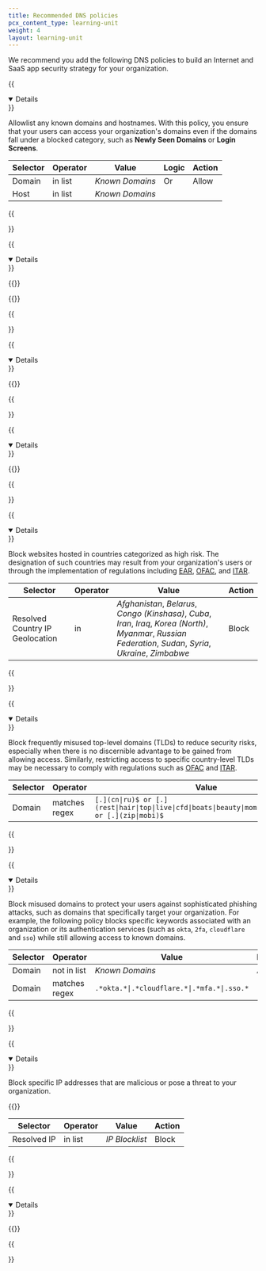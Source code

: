 ```yaml
---
title: Recommended DNS policies
pcx_content_type: learning-unit
weight: 4
layout: learning-unit
---
```


We recommend you add the following DNS policies to build an Internet and SaaS app security strategy for your organization.

{{<details header="All-DNS-Domain-Allowlist" open="true">}}

Allowlist any known domains and hostnames. With this policy, you ensure that your users can access your organization's domains even if the domains fall under a blocked category, such as **Newly Seen Domains** or **Login Screens**.

| Selector | Operator | Value           | Logic | Action |
| -------- | -------- | --------------- | ----- | ------ |
| Domain   | in list  | _Known Domains_ | Or    | Allow  |
| Host     | in list  | _Known Domains_ |       |        |

{{</details>}}

{{<details header="All-DNS-SecurityCategories-Blocklist" open="true">}}

{{<render file="zero-trust/_blocklist-security-categories.md">}}

{{<render file="gateway/policies/_block-security-categories.md" productFolder="cloudflare-one">}}

{{</details>}}

{{<details header="All-DNS-ContentCategories-Blocklist" open="true">}}

{{<render file="zero-trust/_blocklist-content-categories.md" withParameters="DNS;;_Security Risks_">}}

{{</details>}}

{{<details header="All-DNS-Application-Blocklist" open="true">}}

{{<render file="zero-trust/_blocklist-application.md">}}

{{</details>}}

{{<details header="All-DNS-GeoCountryIP-Blocklist" open="true">}}

Block websites hosted in countries categorized as high risk. The designation of such countries may result from your organization's users or through the implementation of regulations including [EAR](https://www.tradecompliance.pitt.edu/embargoed-and-sanctioned-countries), [OFAC](https://orpa.princeton.edu/export-controls/sanctioned-countries), and [ITAR](https://www.tradecompliance.pitt.edu/embargoed-and-sanctioned-countries).

| Selector                        | Operator | Value                                                                                                                                                           | Action |
| ------------------------------- | -------- | --------------------------------------------------------------------------------------------------------------------------------------------------------------- | ------ |
| Resolved Country IP Geolocation | in       | _Afghanistan_, _Belarus_, _Congo (Kinshasa)_, _Cuba_, _Iran_, _Iraq_, _Korea (North)_, _Myanmar_, _Russian Federation_, _Sudan_, _Syria_, _Ukraine_, _Zimbabwe_ | Block  |

{{</details>}}

{{<details header="All-DNS-DomainTopLevel-Blocklist" open="true">}}

Block frequently misused top-level domains (TLDs) to reduce security risks, especially when there is no discernible advantage to be gained from allowing access. Similarly, restricting access to specific country-level TLDs may be necessary to comply with regulations such as [OFAC](https://orpa.princeton.edu/export-controls/sanctioned-countries) and [ITAR](https://www.tradecompliance.pitt.edu/embargoed-and-sanctioned-countries).

| Selector | Operator      | Value                                                                                                    | Action |
| -------- | ------------- | -------------------------------------------------------------------------------------------------------- | ------ |
| Domain   | matches regex | `[.](cn\|ru)$ or [.](rest\|hair\|top\|live\|cfd\|boats\|beauty\|mom\|skin\|okinawa)$ or [.](zip\|mobi)$` | Block  |

{{</details>}}

{{<details header="All-DNS-DomainPhishing-Blocklist" open="true">}}

Block misused domains to protect your users against sophisticated phishing attacks, such as domains that specifically target your organization. For example, the following policy blocks specific keywords associated with an organization or its authentication services (such as `okta`, `2fa`, `cloudflare` and `sso`) while still allowing access to known domains.

| Selector | Operator      | Value                                       | Logic | Action |
| -------- | ------------- | ------------------------------------------- | ----- | ------ |
| Domain   | not in list   | _Known Domains_                             | And   | Block  |
| Domain   | matches regex | `.*okta.*\|.*cloudflare.*\|.*mfa.*\|.sso.*` |       |        |

{{</details>}}

{{<details header="All-DNS-ResolvedIP-Blocklist" open="true">}}

Block specific IP addresses that are malicious or pose a threat to your organization.

{{<render file="zero-trust/_threat-intelligence-automation.md">}}

| Selector    | Operator | Value          | Action |
| ----------- | -------- | -------------- | ------ |
| Resolved IP | in list  | _IP Blocklist_ | Block  |

{{</details>}}

{{<details header="All-DNS-DomainHost-Blocklist" open="true">}}

{{<render file="zero-trust/_blocklist-domain-host.md" withParameters="DNS">}}

{{</details>}}
